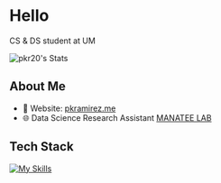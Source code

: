 # Hello

CS & DS student at UM

![pkr20's Stats](https://github-readme-stats.vercel.app/api?username=pkr20&theme=vue-dark&show_icons=true&hide_border=true&count_private=true)

## About Me

- 📝 Website: [pkramirez.me](https://pkramirez.me/)
- 🌐 Data Science Research Assistant [MANATEE LAB](http://manateelab.org/) 

## Tech Stack
[![My Skills](https://skillicons.dev/icons?i=js,html,css,java,python,csharp)](https://skillicons.dev)



<!--
